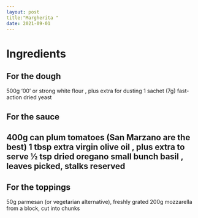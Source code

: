 ```yaml
---
layout: post
title:"Margherita "
date: 2021-09-01
---
```


<h1>Ingredients</h1>

<h2>For the dough</h2>

<p1>
  500g ‘00’ or strong white flour , plus extra for dusting
  1 sachet (7g) fast-action dried yeast
</p1>
  <h2>For the sauce<h2>

<p1>
  400g can plum tomatoes (San Marzano are the best)
  1 tbsp extra virgin olive oil , plus extra to serve
  1⁄2 tsp dried oregano
  small bunch basil , leaves picked, stalks reserved
</p1>
  
  <h2>For the toppings</h2>

<p1>
  50g parmesan (or vegetarian alternative), freshly grated
  200g mozzarella from a block, cut into chunks
  </p1>
